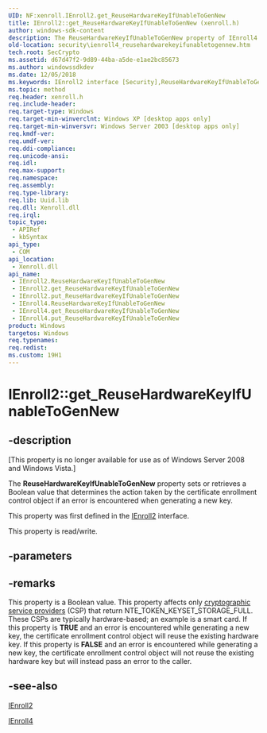 ```yaml
---
UID: NF:xenroll.IEnroll2.get_ReuseHardwareKeyIfUnableToGenNew
title: IEnroll2::get_ReuseHardwareKeyIfUnableToGenNew (xenroll.h)
author: windows-sdk-content
description: The ReuseHardwareKeyIfUnableToGenNew property of IEnroll4 sets or retrieves a Boolean value that determines the action taken by the certificate enrollment control object if an error is encountered when generating a new key.
old-location: security\ienroll4_reusehardwarekeyifunabletogennew.htm
tech.root: SecCrypto
ms.assetid: d67d47f2-9d89-44ba-a5de-e1ae2bc85673
ms.author: windowssdkdev
ms.date: 12/05/2018
ms.keywords: IEnroll2 interface [Security],ReuseHardwareKeyIfUnableToGenNew property, IEnroll2.ReuseHardwareKeyIfUnableToGenNew, IEnroll2.get_ReuseHardwareKeyIfUnableToGenNew, IEnroll2::ReuseHardwareKeyIfUnableToGenNew, IEnroll2::get_ReuseHardwareKeyIfUnableToGenNew, IEnroll2::put_ReuseHardwareKeyIfUnableToGenNew, IEnroll4 interface [Security],ReuseHardwareKeyIfUnableToGenNew property, IEnroll4.ReuseHardwareKeyIfUnableToGenNew, IEnroll4::get_ReuseHardwareKeyIfUnableToGenNew, IEnroll4::put_ReuseHardwareKeyIfUnableToGenNew, ReuseHardwareKeyIfUnableToGenNew property [Security], ReuseHardwareKeyIfUnableToGenNew property [Security],IEnroll2 interface, ReuseHardwareKeyIfUnableToGenNew property [Security],IEnroll4 interface, get_ReuseHardwareKeyIfUnableToGenNew, put_ReuseHardwareKeyIfUnableToGenNew, security.ienroll4_reusehardwarekeyifunabletogennew, xenroll/IEnroll2::ReuseHardwareKeyIfUnableToGenNew, xenroll/IEnroll2::get_ReuseHardwareKeyIfUnableToGenNew, xenroll/IEnroll2::put_ReuseHardwareKeyIfUnableToGenNew, xenroll/IEnroll4::ReuseHardwareKeyIfUnableToGenNew, xenroll/IEnroll4::get_ReuseHardwareKeyIfUnableToGenNew, xenroll/IEnroll4::put_ReuseHardwareKeyIfUnableToGenNew
ms.topic: method
req.header: xenroll.h
req.include-header: 
req.target-type: Windows
req.target-min-winverclnt: Windows XP [desktop apps only]
req.target-min-winversvr: Windows Server 2003 [desktop apps only]
req.kmdf-ver: 
req.umdf-ver: 
req.ddi-compliance: 
req.unicode-ansi: 
req.idl: 
req.max-support: 
req.namespace: 
req.assembly: 
req.type-library: 
req.lib: Uuid.lib
req.dll: Xenroll.dll
req.irql: 
topic_type:
 - APIRef
 - kbSyntax
api_type:
 - COM
api_location:
 - Xenroll.dll
api_name:
 - IEnroll2.ReuseHardwareKeyIfUnableToGenNew
 - IEnroll2.get_ReuseHardwareKeyIfUnableToGenNew
 - IEnroll2.put_ReuseHardwareKeyIfUnableToGenNew
 - IEnroll4.ReuseHardwareKeyIfUnableToGenNew
 - IEnroll4.get_ReuseHardwareKeyIfUnableToGenNew
 - IEnroll4.put_ReuseHardwareKeyIfUnableToGenNew
product: Windows
targetos: Windows
req.typenames: 
req.redist: 
ms.custom: 19H1
---
```


# IEnroll2::get_ReuseHardwareKeyIfUnableToGenNew


## -description


<p class="CCE_Message">[This property is no longer available for use as of Windows Server 2008 and Windows Vista.]

The <b>ReuseHardwareKeyIfUnableToGenNew</b> property sets or retrieves a Boolean value that determines the action taken by the 
certificate enrollment control object if an error is encountered when generating a new key.

This property was first defined in the <a href="https://msdn.microsoft.com/60a28944-35de-4ea2-8523-5634685ac224">IEnroll2</a> interface.

This property is read/write.


## -parameters


## -remarks



This property is a Boolean value. This property affects only <a href="https://msdn.microsoft.com/db46def4-bfdc-4801-a57d-d568e94a2dbb">cryptographic service providers</a> (CSP) that return NTE_TOKEN_KEYSET_STORAGE_FULL. These CSPs are typically hardware-based; an example is a smart card. If this property is <b>TRUE</b> and an error is encountered while generating a new key, the certificate enrollment control object will reuse the existing hardware key. If this property is <b>FALSE</b> and an error is encountered while generating a new key, the certificate enrollment control object will not reuse the existing hardware key but will instead pass an error to the caller.




## -see-also




<a href="https://msdn.microsoft.com/60a28944-35de-4ea2-8523-5634685ac224">IEnroll2</a>



<a href="https://msdn.microsoft.com/133529fb-e02a-41a2-83df-646cbc01dbe9">IEnroll4</a>
 

 

